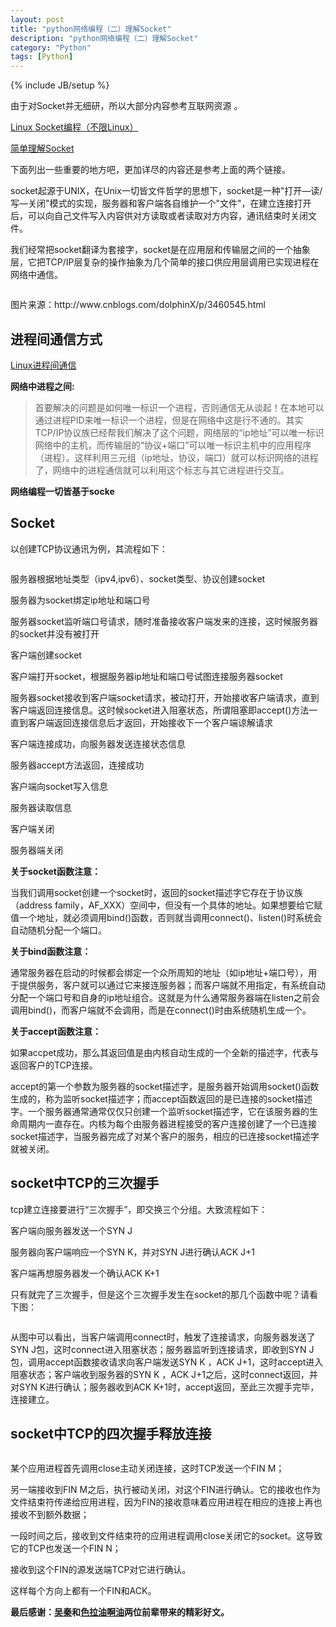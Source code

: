 ```yaml
---
layout: post
title: "python网络编程（二）理解Socket"
description: "python网络编程（二）理解Socket"
category: "Python"
tags: [Python]
---
```

{% include JB/setup %}

<p>由于对Socket并无细研，所以大部分内容参考互联网资源   。</p>

<p><a href="http://www.cnblogs.com/skynet/archive/2010/12/12/1903949.html">Linux Socket编程（不限Linux）</a></p>

<p><a href="http://www.cnblogs.com/dolphinX/p/3460545.html">简单理解Socket</a></p>

<p>下面列出一些重要的地方吧，更加详尽的内容还是参考上面的两个链接。</p>

<p>socket起源于UNIX，在Unix一切皆文件哲学的思想下，socket是一种"打开—读/写—关闭"模式的实现，服务器和客户端各自维护一个"文件"，在建立连接打开后，可以向自己文件写入内容供对方读取或者读取对方内容，通讯结束时关闭文件。</p>

<p>我们经常把socket翻译为套接字，socket是在应用层和传输层之间的一个抽象层，它把TCP/IP层复杂的操作抽象为几个简单的接口供应用层调用已实现进程在网络中通信。</p>

<p><img src="http://images.cnitblog.com/blog/349217/201312/05225723-2ffa89aad91f46099afa530ef8660b20.jpg" alt="" /></p>

<p>图片来源：http://www.cnblogs.com/dolphinX/p/3460545.html</p>

<h2>进程间通信方式</h2>

<p><a href="http://www.cnblogs.com/vamei/archive/2012/10/10/2715398.html">Linux进程间通信</a></p>

<p><strong>网络中进程之间:</strong></p>

<blockquote>
  <p>首要解决的问题是如何唯一标识一个进程，否则通信无从谈起！在本地可以通过进程PID来唯一标识一个进程，但是在网络中这是行不通的。其实TCP/IP协议族已经帮我们解决了这个问题，网络层的“ip地址”可以唯一标识网络中的主机，而传输层的“协议+端口”可以唯一标识主机中的应用程序（进程）。这样利用三元组（ip地址，协议，端口）就可以标识网络的进程了，网络中的进程通信就可以利用这个标志与其它进程进行交互。</p>
</blockquote>

<p><strong>网络编程一切皆基于socke</strong></p>

<!--more-->

<h2>Socket</h2>

<p>以创建TCP协议通讯为例，其流程如下：</p>

<p><img src="http://images.cnitblog.com/blog/349217/201312/05232335-fb19fc7527e944d4845ef40831da4ec2.png" alt="" /></p>

<p>服务器根据地址类型（ipv4,ipv6）、socket类型、协议创建socket</p>

<p>服务器为socket绑定ip地址和端口号</p>

<p>服务器socket监听端口号请求，随时准备接收客户端发来的连接，这时候服务器的socket并没有被打开</p>

<p>客户端创建socket</p>

<p>客户端打开socket，根据服务器ip地址和端口号试图连接服务器socket</p>

<p>服务器socket接收到客户端socket请求，被动打开，开始接收客户端请求，直到客户端返回连接信息。这时候socket进入阻塞状态，所谓阻塞即accept()方法一直到客户端返回连接信息后才返回，开始接收下一个客户端谅解请求</p>

<p>客户端连接成功，向服务器发送连接状态信息</p>

<p>服务器accept方法返回，连接成功</p>

<p>客户端向socket写入信息</p>

<p>服务器读取信息</p>

<p>客户端关闭</p>

<p>服务器端关闭</p>

<p><strong>关于socket函数注意：</strong></p>

<p>当我们调用socket创建一个socket时，返回的socket描述字它存在于协议族（address family，AF_XXX）空间中，但没有一个具体的地址。如果想要给它赋值一个地址，就必须调用bind()函数，否则就当调用connect()、listen()时系统会自动随机分配一个端口。</p>

<p><strong>关于bind函数注意：</strong></p>

<p>通常服务器在启动的时候都会绑定一个众所周知的地址（如ip地址+端口号），用于提供服务，客户就可以通过它来接连服务器；而客户端就不用指定，有系统自动分配一个端口号和自身的ip地址组合。这就是为什么通常服务器端在listen之前会调用bind()，而客户端就不会调用，而是在connect()时由系统随机生成一个。</p>

<p><strong>关于accept函数注意：</strong></p>

<p>如果accpet成功，那么其返回值是由内核自动生成的一个全新的描述字，代表与返回客户的TCP连接。</p>

<p>accept的第一个参数为服务器的socket描述字，是服务器开始调用socket()函数生成的，称为监听socket描述字；而accept函数返回的是已连接的socket描述字。一个服务器通常通常仅仅只创建一个监听socket描述字，它在该服务器的生命周期内一直存在。内核为每个由服务器进程接受的客户连接创建了一个已连接socket描述字，当服务器完成了对某个客户的服务，相应的已连接socket描述字就被关闭。</p>

<h2>socket中TCP的三次握手</h2>

<p>tcp建立连接要进行“三次握手”，即交换三个分组。大致流程如下：</p>

<p>客户端向服务器发送一个SYN J</p>

<p>服务器向客户端响应一个SYN K，并对SYN J进行确认ACK J+1</p>

<p>客户端再想服务器发一个确认ACK K+1</p>

<p>只有就完了三次握手，但是这个三次握手发生在socket的那几个函数中呢？请看下图：</p>

<p><img src="http://images.cnblogs.com/cnblogs_com/skynet/201012/201012122157476286.png" alt="" /></p>

<p>从图中可以看出，当客户端调用connect时，触发了连接请求，向服务器发送了SYN J包，这时connect进入阻塞状态；服务器监听到连接请求，即收到SYN J包，调用accept函数接收请求向客户端发送SYN K ，ACK J+1，这时accept进入阻塞状态；客户端收到服务器的SYN K ，ACK J+1之后，这时connect返回，并对SYN K进行确认；服务器收到ACK K+1时，accept返回，至此三次握手完毕，连接建立。</p>

<h2>socket中TCP的四次握手释放连接</h2>

<p><img src="http://images.cnblogs.com/cnblogs_com/skynet/201012/201012122157494693.png" alt="" /></p>

<p>某个应用进程首先调用close主动关闭连接，这时TCP发送一个FIN M；</p>

<p>另一端接收到FIN M之后，执行被动关闭，对这个FIN进行确认。它的接收也作为文件结束符传递给应用进程，因为FIN的接收意味着应用进程在相应的连接上再也接收不到额外数据；</p>

<p>一段时间之后，接收到文件结束符的应用进程调用close关闭它的socket。这导致它的TCP也发送一个FIN N；</p>

<p>接收到这个FIN的源发送端TCP对它进行确认。</p>

<p>这样每个方向上都有一个FIN和ACK。</p>

<p><strong>最后感谢：<a href="http://home.cnblogs.com/u/skynet/">吴秦</a>和<a href="http://home.cnblogs.com/u/dolphinX/">色拉油啊油</a>两位前辈带来的精彩好文。</strong></p>
